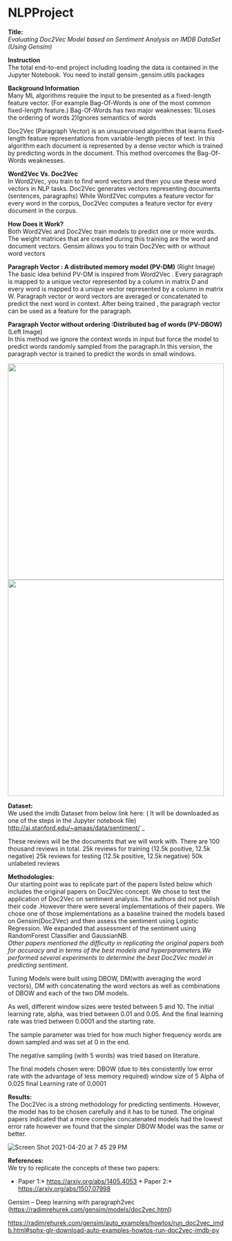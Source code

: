 # NLPProject

**Title:**<br />
 *Evaluating Doc2Vec Model based on Sentiment Analysis on IMDB DataSet (Using Gensim)*
 
 **Instruction** <br />
 The total end-to-end project including loading the data is contained in the Jupyter Notebook. 
 You need to install gensim ,gensim.utils packages
 
 
 **Background Information** <br />
 Many ML algorithms require the input to be presented as a fixed-length feature vector. (For example Bag-Of-Words is one of the most common fixed-length feature.)
Bag-Of-Words has two major weaknesses: 
1)Loses the  ordering of words 2)Ignores semantics of words

Doc2Vec (Paragraph Vector) is an unsupervised algorithm that learns fixed-length feature representations from variable-length pieces of text.
 In this algorithm each document is represented by a dense vector which is trained by predicting words in the document. 
This method overcomes the Bag-Of-Words weaknesses.


**Word2Vec Vs. Doc2Vec** <br />
In Word2Vec, you train to find word vectors and then you use these word vectors in NLP tasks.
Doc2Vec generates vectors representing documents (sentences, paragraphs) 
While Word2Vec computes a feature vector for every word in the corpus, Doc2Vec computes a feature vector for every document in the corpus. 

**How Does it Work?** <br />
Both Word2Vec and Doc2Vec train models to predict one or more words. The weight matrices that are created during this training are the word and document vectors.
Gensim allows you to train Doc2Vec with or without word vectors

**Paragraph Vector : A distributed memory model (PV-DM)** (Right Image)<br />
The basic idea behind PV-DM is inspired from Word2Vec . Every paragraph is mapped to a unique vector represented by a column in matrix D  and every word is mapped to a unique vector represented by a column in matrix W. Paragraph vector or word vectors are averaged or concatenated to predict the next word in context.
After being trained , the paragraph vector can be used as a feature for the paragraph. 

**Paragraph Vector without ordering :Distributed bag of words (PV-DBOW)** (Left Image) <br />
In this method we ignore the context words in input but force the model to predict words randomly sampled from the paragraph.In this version, the paragraph vector is trained to predict the words in small windows.  


<img src="https://user-images.githubusercontent.com/81987771/115461302-43b71c80-a1f7-11eb-8ec8-17ebb5422f6f.png" width="500"/> <img src="https://user-images.githubusercontent.com/81987771/115461659-adcfc180-a1f7-11eb-8326-f24928e7c1f2.png" width="500"/> 


**Dataset:**<br />
We used the imdb Dataset from below link here: ( It will be downloaded as one of the steps in the Jupyter notebook file)
<http://ai.stanford.edu/~amaas/data/sentiment/>`_ 

These reviews will be the documents that we will work with. There are 100 thousand reviews in total.
25k reviews for training (12.5k positive, 12.5k negative)
25k reviews for testing (12.5k positive, 12.5k negative)
50k unlabeled reviews


**Methodologies:**<br />
Our starting point was to replicate part of the papers listed below which includes the original papers on Doc2Vec concept.
We chose to test the application of Doc2Vec on sentiment analysis.
The authors did not publish their code .However there were several implementations of their papers. We chose one of those implementations as a baseline
trained the models based on Gensim(Doc2Vec) and then assess the sentiment using  Logistic Regression. We expanded that assessment of the sentiment using RandomForest Classifier and GaussianNB.<br />
*Other papers mentioned the difficulty in replicating the original papers both for accuracy and in terms of the best models and hyperparameters.We performed several experiments to determine the best Doc2Vec model in predicting sentiment.*

Tuning Models were built using DBOW, DM(with averaging the word vectors), DM with concatenating the word vectors as well as combinations of DBOW and each of the two DM models.

As well, different window sizes were tested between 5 and 10. The initial learning rate, alpha, was tried between 0.01 and 0.05. And the final learning rate was tried between 0.0001 and the starting rate.

The sample parameter was tried for how much higher frequency words are down sampled and was set at 0 in the end.

The negative sampling (with 5 words) was tried based on literature.

The final models chosen were: DBOW (due to itès consistently low error rate with the advantage of less memory required) window size of 5 Alpha of 0.025 final Learning rate of 0.0001 <br />

**Results:**<br />
The Doc2Vec is a strong methodology for predicting sentiments. However, the model has to be chosen carefully and it has to be tuned.
The original papers indicated that a more complex concatenated models had the lowest error rate however we found that the simpler DBOW Model was the same or better.

![Screen Shot 2021-04-20 at 7 45 29 PM](https://user-images.githubusercontent.com/81987771/115480324-41b18580-a218-11eb-9bcf-652fc585ab9a.png)


**References:**<br /> 
We try to replicate the concepts of these two papers:<br />
* Paper 1:* https://arxiv.org/abs/1405.4053       * Paper 2:* https://arxiv.org/abs/1507.07998

Gensim – Deep learning with paragraph2vec (https://radimrehurek.com/gensim/models/doc2vec.html)

https://radimrehurek.com/gensim/auto_examples/howtos/run_doc2vec_imdb.html#sphx-glr-download-auto-examples-howtos-run-doc2vec-imdb-py





